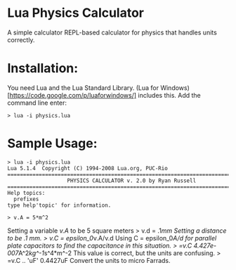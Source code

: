 Lua Physics Calculator
=============================
A simple calculator REPL-based calculator for physics
that handles units correctly.






Installation:
==============================
You need Lua and the Lua Standard Library.
(Lua for Windows)[https://code.google.com/p/luaforwindows/] includes this.
Add the command line enter:

    > lua -i physics.lua
		
		
Sample Usage:
=================================
    > lua -i physics.lua
    Lua 5.1.4  Copyright (C) 1994-2008 Lua.org, PUC-Rio
    ===============================================================================
                       PHYSICS CALCULATOR v. 2.0 by Ryan Russell
    ===============================================================================
    Help topics:
      prefixes
    type help'topic' for information.

    > v.A = 5*m^2
Setting a variable *v.A* to be 5 square meters
    > v.d = .1*mm
Setting a distance to be .1 mm.
    > v.C = epsilon_0*v.A/v.d
Using C = epsilon_0*A/d for parallel plate capacitors to find the
capacitance in this situation.
    > =v.C
    4.427e-007*A^2*kg^-1*s^4*m^-2
This value is correct, but the units are confusing.
    > =v.C .. 'uF'
    0.4427uF
Convert the units to micro Farrads.
		